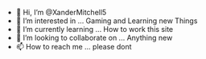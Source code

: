 - 👋 Hi, I’m @XanderMitchell5
- 👀 I’m interested in ... Gaming and Learning new Things
- 🌱 I’m currently learning ... How to work this site
- 💞️ I’m looking to collaborate on ... Anything new
- 📫 How to reach me ... please dont

<!---
XanderMitchell5/XanderMitchell5 is a ✨ special ✨ repository because its `README.md` (this file) appears on your GitHub profile.
You can click the Preview link to take a look at your changes.
--->

